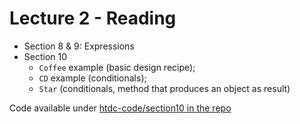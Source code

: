 # Lecture 2 - Reading

- Section 8 & 9: Expressions
- Section 10
    - `Coffee` example (basic design recipe); 
    - `CD` example (conditionals); 
    - `Star` (conditionals, method that produces an object as result)

Code available under [htdc-code/section10 in the repo](../htdc-code/section10/)
